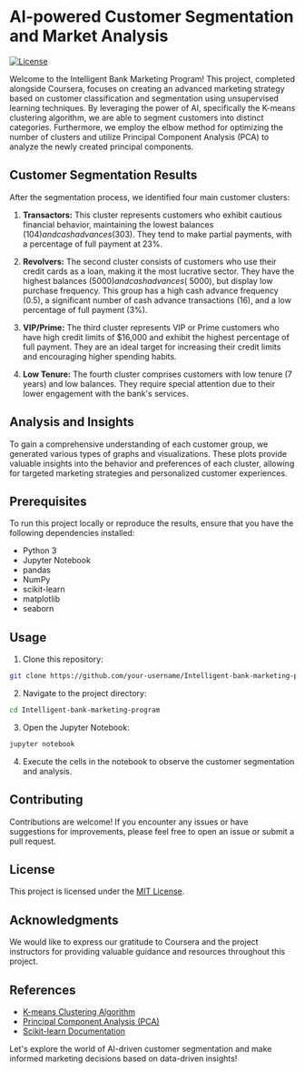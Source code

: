 # AI-powered Customer Segmentation and Market Analysis

[![License](https://img.shields.io/badge/License-MIT-blue.svg)](LICENSE)

Welcome to the Intelligent Bank Marketing Program! This project, completed alongside Coursera, focuses on creating an advanced marketing strategy based on customer classification and segmentation using unsupervised learning techniques. By leveraging the power of AI, specifically the K-means clustering algorithm, we are able to segment customers into distinct categories. Furthermore, we employ the elbow method for optimizing the number of clusters and utilize Principal Component Analysis (PCA) to analyze the newly created principal components. 

## Customer Segmentation Results

After the segmentation process, we identified four main customer clusters:

1. **Transactors:** This cluster represents customers who exhibit cautious financial behavior, maintaining the lowest balances ($104) and cash advances ($303). They tend to make partial payments, with a percentage of full payment at 23%.

2. **Revolvers:** The second cluster consists of customers who use their credit cards as a loan, making it the most lucrative sector. They have the highest balances ($5000) and cash advances (~$5000), but display low purchase frequency. This group has a high cash advance frequency (0.5), a significant number of cash advance transactions (16), and a low percentage of full payment (3%).

3. **VIP/Prime:** The third cluster represents VIP or Prime customers who have high credit limits of $16,000 and exhibit the highest percentage of full payment. They are an ideal target for increasing their credit limits and encouraging higher spending habits.

4. **Low Tenure:** The fourth cluster comprises customers with low tenure (7 years) and low balances. They require special attention due to their lower engagement with the bank's services.

## Analysis and Insights

To gain a comprehensive understanding of each customer group, we generated various types of graphs and visualizations. These plots provide valuable insights into the behavior and preferences of each cluster, allowing for targeted marketing strategies and personalized customer experiences.

## Prerequisites

To run this project locally or reproduce the results, ensure that you have the following dependencies installed:

- Python 3
- Jupyter Notebook
- pandas
- NumPy
- scikit-learn
- matplotlib
- seaborn

## Usage

1. Clone this repository:

```bash
git clone https://github.com/your-username/Intelligent-bank-marketing-program.git
```

2. Navigate to the project directory:

```bash
cd Intelligent-bank-marketing-program
```

3. Open the Jupyter Notebook:

```bash
jupyter notebook
```

4. Execute the cells in the notebook to observe the customer segmentation and analysis.

## Contributing

Contributions are welcome! If you encounter any issues or have suggestions for improvements, please feel free to open an issue or submit a pull request.

## License

This project is licensed under the [MIT License](LICENSE).

## Acknowledgments

We would like to express our gratitude to Coursera and the project instructors for providing valuable guidance and resources throughout this project.

## References

- [K-means Clustering Algorithm](https://en.wikipedia.org/wiki/K-means_clustering)
- [Principal Component Analysis (PCA)](https://en.wikipedia.org/wiki/Principal_component_analysis)
- [Scikit-learn Documentation](https://scikit-learn.org/stable/documentation.html)

Let's explore the world of AI-driven customer segmentation and make informed marketing decisions based on data-driven insights!

